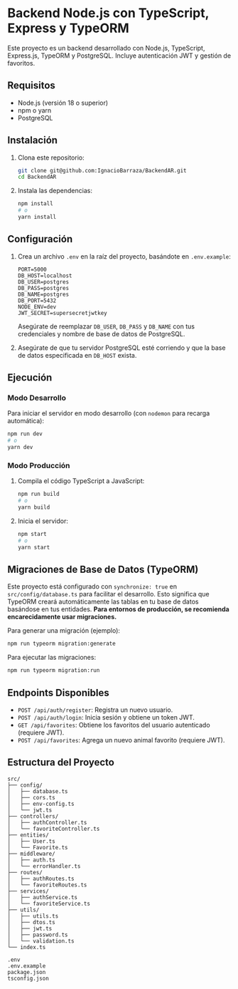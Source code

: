 # Backend Node.js con TypeScript, Express y TypeORM

Este proyecto es un backend desarrollado con Node.js, TypeScript, Express.js, TypeORM y PostgreSQL. Incluye autenticación JWT y gestión de favoritos.

## Requisitos

- Node.js (versión 18 o superior)
- npm o yarn
- PostgreSQL

## Instalación

1. Clona este repositorio:

   ```bash
   git clone git@github.com:IgnacioBarraza/BackendAR.git
   cd BackendAR
   ```

2. Instala las dependencias:
   ```bash
   npm install
   # o
   yarn install
   ```

## Configuración

1. Crea un archivo `.env` en la raíz del proyecto, basándote en `.env.example`:

   ```
   PORT=5000
   DB_HOST=localhost
   DB_USER=postgres
   DB_PASS=postgres
   DB_NAME=postgres
   DB_PORT=5432
   NODE_ENV=dev
   JWT_SECRET=supersecretjwtkey
   ```

   Asegúrate de reemplazar `DB_USER`, `DB_PASS` y `DB_NAME` con tus credenciales y nombre de base de datos de PostgreSQL.

2. Asegúrate de que tu servidor PostgreSQL esté corriendo y que la base de datos especificada en `DB_HOST` exista.

## Ejecución

### Modo Desarrollo

Para iniciar el servidor en modo desarrollo (con `nodemon` para recarga automática):

```bash
npm run dev
# o
yarn dev
```

### Modo Producción

1. Compila el código TypeScript a JavaScript:

   ```bash
   npm run build
   # o
   yarn build
   ```

2. Inicia el servidor:
   ```bash
   npm start
   # o
   yarn start
   ```

## Migraciones de Base de Datos (TypeORM)

Este proyecto está configurado con `synchronize: true` en `src/config/database.ts` para facilitar el desarrollo. Esto significa que TypeORM creará automáticamente las tablas en tu base de datos basándose en tus entidades. **Para entornos de producción, se recomienda encarecidamente usar migraciones.**

Para generar una migración (ejemplo):

```bash
npm run typeorm migration:generate
```

Para ejecutar las migraciones:

```bash
npm run typeorm migration:run
```

## Endpoints Disponibles

- `POST /api/auth/register`: Registra un nuevo usuario.
- `POST /api/auth/login`: Inicia sesión y obtiene un token JWT.
- `GET /api/favorites`: Obtiene los favoritos del usuario autenticado (requiere JWT).
- `POST /api/favorites`: Agrega un nuevo animal favorito (requiere JWT).

## Estructura del Proyecto

```
src/
├── config/
│   ├── database.ts
│   ├── cors.ts
│   ├── env-config.ts
│   └── jwt.ts
├── controllers/
│   ├── authController.ts
│   └── favoriteController.ts
├── entities/
│   ├── User.ts
│   └── Favorite.ts
├── middleware/
│   ├── auth.ts
│   └── errorHandler.ts
├── routes/
│   ├── authRoutes.ts
│   └── favoriteRoutes.ts
├── services/
│   ├── authService.ts
│   └── favoriteService.ts
├── utils/
│   ├── utils.ts
│   ├── dtos.ts
│   ├── jwt.ts
│   ├── password.ts
│   └── validation.ts
└── index.ts

.env
.env.example
package.json
tsconfig.json
```
